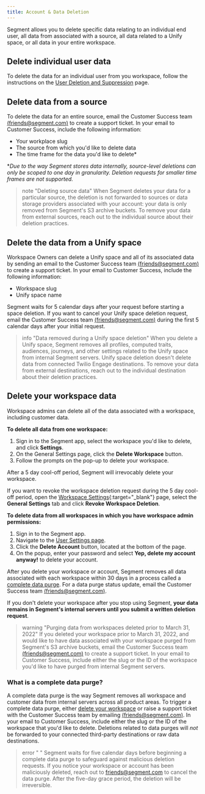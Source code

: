 ```yaml
---
title: Account & Data Deletion
---
```


Segment allows you to delete specific data relating to an individual end user, all data from associated with a source, all data related to a Unify space, or all data in your entire workspace.

## Delete individual user data
To delete the data for an individual user from you workspace, follow the instructions on the [User Deletion and Suppression](/docs/privacy/user-deletion-and-suppression) page.

## Delete data from a source
To delete the data for an entire source, email the Customer Success team [(friends@segment.com)](mailto:friends@segment.com) to create a support ticket. In your email to Customer Success, include the following information:
- Your workplace slug
- The source from which you'd like to delete data
- The time frame for the data you'd like to delete*

**Due to the way Segment stores data internally, source-level deletions can only be scoped to one day in granularity. Deletion requests for smaller time frames are not supported.*

> note "Deleting source data"
> When Segment deletes your data for a particular source, the deletion is not forwarded to sources or data storage providers associated with your account: your data is only removed from Segment's S3 archive buckets. To remove your data from external sources, reach out to the individual source about their deletion practices. 

## Delete the data from a Unify space

Workspace Owners can delete a Unify space and all of its associated data by sending an email to the Customer Success team [(friends@segment.com)](mailto:friends@segment.com) to create a support ticket. In your email to Customer Success, include the following information:
 - Workspace slug
 - Unify space name

Segment waits for 5 calendar days after your request before starting a space deletion. If you want to cancel your Unify space deletion request, email the Customer Success team [(friends@segment.com)](mailto:friends@segment.com) during the first 5 calendar days after your initial request. 

> info "Data removed during a Unify space deletion"
> When you delete a Unify space, Segment removes all profiles, computed traits, audiences, journeys, and other settings related to the Unify space from internal Segment servers. Unify space deletion doesn't delete data from connected Twilio Engage destinations. To remove your data from external destinations, reach out to the individual destination about their deletion practices. 

## Delete your workspace data

Workspace admins can delete all of the data associated with a workspace, including customer data. 

**To delete all data from one workspace:**

1. Sign in to the Segment app, select the workspace you'd like to delete, and click **Settings**.
2. On the General Settings page, click the **Delete Workspace** button. 
3. Follow the prompts on the pop-up to delete your workspace. 

After a 5 day cool-off period, Segment will irrevocably delete your workspace. 

If you want to revoke the workspace deletion request during the 5 day cool-off period, open the [Workspace Settings](https://app.segment.com/goto-my-workspace/settings/basic){:target="_blank"} page, select the **General Settings** tab and click **Revoke Workspace Deletion**. 

**To delete data from all workspaces in which you have workspace admin permissions:**

1. Sign in to the Segment app. 
2. Navigate to the [User Settings page](https://app.segment.com/settings/user). 
3. Click the **Delete Account** button, located at the bottom of the page. 
4. On the popup, enter your password and select **Yep, delete my account anyway!** to delete your account.

After you delete your workspace or account, Segment removes all data associated with each workspace within 30 days in a process called a [complete data purge](#what-is-a-complete-data-purge). For a data purge status update, email the Customer Success team [(friends@segment.com)](mailto:friends@segment.com).

If you don't delete your workspace after you stop using Segment, **your data remains in Segment's internal servers until you submit a written deletion request**.

> warning "Purging data from workspaces deleted prior to March 31, 2022"
> If you deleted your workspace prior to March 31, 2022, and would like to have data associated with your workspace purged from Segment's S3 archive buckets, email the Customer Success team [(friends@segment.com)](mailto:friends@segment.com) to create a support ticket. In your email to Customer Success, include either the slug or the ID of the workspace you'd like to have purged from internal Segment servers. 

### What is a complete data purge?

A complete data purge is the way Segment removes all workspace and customer data from internal servers across all product areas. To trigger a complete data purge, either [delete your workspace](#how-can-i-delete-data-from-my-workspace) or raise a support ticket with the Customer Success team by emailing [(friends@segment.com)](mailto:friends@segment.com). In your email to Customer Success, include either the slug or the ID of the workspace that you'd like to delete. Deletions related to data purges will *not* be forwarded to your connected third-party destinations or raw data destinations. 

> error " "
> Segment waits for five calendar days before beginning a complete data purge to safeguard against malicious deletion requests. If you notice your workspace or account has been maliciously deleted, reach out to [friends@segment.com](mailto:friends@segment.com) to cancel the data purge. After the five-day grace period, the deletion will be irreversible.